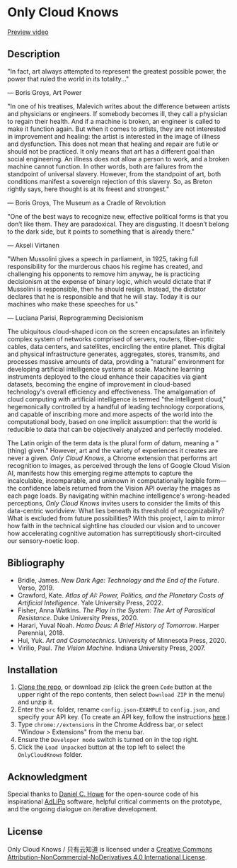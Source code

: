 # Only Cloud Knows

[Preview video](https://vimeo.com/872448154)

## Description

"In fact, art always attempted to represent the greatest possible power, the power that ruled the world in its totality..."

― Boris Groys, Art Power

"In one of his treatises, Malevich writes about the difference between artists and physicians or engineers. If somebody becomes ill, they call a physician to regain their health. And if a machine is broken, an engineer is called to make it function again. But when it comes to artists, they are not interested in improvement and healing: the artist is interested in the image of illness and dysfunction. This does not mean that healing and repair are futile or should not be practiced. It only means that art has a different goal than social engineering. An illness does not allow a person to work, and a broken machine cannot function. In other words, both are failures from the standpoint of universal slavery. However, from the standpoint of art, both conditions manifest a sovereign rejection of this slavery. So, as Breton rightly says, here thought is at its freest and strongest."

― Boris Groys, The Museum as a Cradle of Revolution

"One of the best ways to recognize new, effective political forms is that you don’t like them. They are paradoxical. They are disgusting. It doesn’t belong to the dark side, but it points to something that is already there."

— Akseli Virtanen

"When Mussolini gives a speech in parliament, in 1925, taking full responsibility for the murderous chaos his regime has created, and challenging his opponents to remove him anyway, he is practicing decisionism at the expense of binary logic, which would dictate that if Mussolini is responsible, then he should resign. Instead, the dictator declares that he is responsible and that he will stay. Today it is our machines who make these speeches for us."

― Luciana Parisi, Reprogramming Decisionism

The ubiquitous cloud-shaped icon on the screen encapsulates an infinitely complex system of networks comprised of servers, routers, fiber-optic cables, data centers, and satellites, encircling the entire planet. This digital and physical infrastructure generates, aggregates, stores, transmits, and processes massive amounts of data, providing a "natural" environment for developing artificial intelligence systems at scale. Machine learning instruments deployed to the cloud enhance their capacities via giant datasets, becoming the engine of improvement in cloud-based technology's overall efficiency and effectiveness. The amalgamation of cloud computing with artificial intelligence is termed "the intelligent cloud," hegemonically controlled by a handful of leading technology corporations, and capable of inscribing more and more aspects of the world into the computational body, based on one implicit assumption: that the world is reducible to data that can be objectively analyzed and perfectly modeled.

The Latin origin of the term data is the plural form of datum, meaning a "(thing) given." However, art and the variety of experiences it creates are never a given. _Only Cloud Knows_, a Chrome extension that performs art recognition to images, as perceived through the lens of Google Cloud Vision AI, manifests how this emerging regime attempts to capture the incalculable, incomparable, and unknown in computationally legible form—the confidence labels returned from the Vision API overlay the images as each page loads. By navigating within machine intelligence's wrong-headed perceptions, _Only Cloud Knows_ invites users to consider the limits of this data-centric worldview: What lies beneath its threshold of recognizability? What is excluded from future possibilities? With this project, I aim to mirror how faith in the technical sightline has clouded our vision and to uncover how accelerating cognitive automation has surreptitiously short-circuited our sensory-noetic loop.

## Bibliography
* Bridle, James. _New Dark Age: Technology and the End of the Future_. Verso, 2019. 
* Crawford, Kate. _Atlas of AI: Power, Politics, and the Planetary Costs of Artificial Intelligence_. Yale University Press, 2022. 
* Fisher, Anna Watkins. _The Play in the System: The Art of Parasitical Resistance_. Duke University Press, 2020. 
* Harari, Yuval Noah. _Homo Deus: A Brief History of Tomorrow_. Harper Perennial, 2018. 
* Hui, Yuk. _Art and Cosmotechnics_. University of Minnesota Press, 2020. 
* Virilio, Paul. _The Vision Machine_. Indiana University Press, 2007.

## Installation
1. [Clone the repo](https://docs.github.com/en/repositories/creating-and-managing-repositories/cloning-a-repository), or download zip (click the green `Code` button at the upper right of the repo contents, then select `Download ZIP` in the menu) and unzip it.
2. Enter the `src` folder, rename `config.json-EXAMPLE` to `config.json`, and specify your API key. (To create an API key, follow the instructions [here](https://cloud.google.com/vision/docs/setup).)
3. Type `chrome://extensions` in the Chrome Address bar, or select "Window > Extensions" from the menu bar.
4. Ensure the `Developer mode` switch is turned on in the top right.
5. Click the `Load Unpacked` button at the top left to select the `OnlyCloudKnows` folder.

## Acknowledgment
Special thanks to [Daniel C. Howe](https://rednoise.org/daniel/index.html) for the open-source code of his inspirational [AdLiPo](https://rednoise.org/daniel/pages/adlipo/) software, helpful critical comments on the prototype, and the ongoing dialogue on iterative development.

## License
Only Cloud Knows / 只有云知道 is licensed under a [Creative Commons Attribution-NonCommercial-NoDerivatives 4.0 International License](https://creativecommons.org/licenses/by-nc-nd/4.0/). 